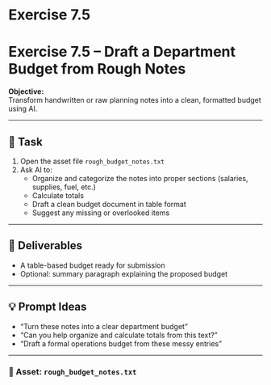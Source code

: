 # Exercise 7.5

# Exercise 7.5 – Draft a Department Budget from Rough Notes

**Objective:**  
Transform handwritten or raw planning notes into a clean, formatted budget using AI.

---

## 📝 Task

1. Open the asset file `rough_budget_notes.txt`
2. Ask AI to:
   - Organize and categorize the notes into proper sections (salaries, supplies, fuel, etc.)
   - Calculate totals
   - Draft a clean budget document in table format
   - Suggest any missing or overlooked items

---

## 🎯 Deliverables

- A table-based budget ready for submission
- Optional: summary paragraph explaining the proposed budget

---

## 💡 Prompt Ideas

- “Turn these notes into a clear department budget”
- “Can you help organize and calculate totals from this text?”
- “Draft a formal operations budget from these messy entries”

---

### 📁 Asset: `rough_budget_notes.txt`

